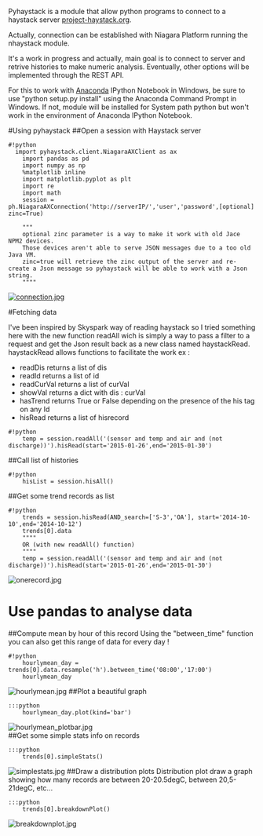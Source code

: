 Pyhaystack is a module that allow python programs to connect to a haystack server [project-haystack.org](http://www.project-haystack.org).

Actually, connection can be established with Niagara Platform running the nhaystack module.

It's a work in progress and actually, main goal is to connect to server and retrive histories to make numeric analysis. Eventually, other options will be implemented through the REST API.

For this to work with [Anaconda](http://continuum.io/downloads) IPython Notebook in Windows, be sure to use "python setup.py install" using the Anaconda Command Prompt in Windows.
If not, module will be installed for System path python but won't work in the environment of Anaconda IPython Notebook.

#Using pyhaystack
##Open a session with Haystack server

```
#!python
  import pyhaystack.client.NiagaraAXClient as ax
    import pandas as pd
    import numpy as np
    %matplotlib inline
    import matplotlib.pyplot as plt
    import re
    import math
    session = ph.NiagaraAXConnection('http://serverIP/','user','password',[optional] zinc=True)

    """
    optional zinc parameter is a way to make it work with old Jace NPM2 devices. 
    Those devices aren't able to serve JSON messages due to a too old Java VM. 
    zinc=true will retrieve the zinc output of the server and re-create a Json message so pyhaystack will be able to work with a Json string.
    """"
```

[![connection.jpg](https://bitbucket.org/repo/Anyjky/images/2185556212-connection.jpg)](https://bitbucket.org/repo/Anyjky/images/2656895067-haystack1.JPG)


#Fetching data

I've been inspired by Skyspark way of reading haystack so I tried something here with the new function readAll wich is simply a way to pass a filter to a request and get the Json result back as a new class named haystackRead. haystackRead allows functions to facilitate the work ex :

* readDis returns a list of dis
* readId returns a list of id
* readCurVal returns a list of curVal
* showVal returns a dict with dis : curVal
* hasTrend returns True or False depending on the presence of the his tag on any Id
* hisRead returns a list of hisrecord 
         
```
#!python
    temp = session.readAll('(sensor and temp and air and (not discharge))').hisRead(start='2015-01-26',end='2015-01-30')

```


##Call list of histories

```
#!python
    hisList = session.hisAll()

```

##Get some trend records as list

```
#!python
    trends = session.hisRead(AND_search=['S-3','OA'], start='2014-10-10',end='2014-10-12')
    trends[0].data
    """"
    OR (with new readAll() function)
    """"
    temp = session.readAll('(sensor and temp and air and (not discharge))').hisRead(start='2015-01-26',end='2015-01-30')
```


![onerecord.jpg](https://bitbucket.org/repo/Anyjky/images/3727676776-onerecord.jpg)

# Use pandas to analyse data
##Compute mean by hour of this record
Using the "between_time" function you can also get this range of data for every day !


```
#!python
    hourlymean_day = trends[0].data.resample('h').between_time('08:00','17:00')
    hourlymean_day

```		

![hourlymean.jpg](https://bitbucket.org/repo/Anyjky/images/775575559-hourlymean.jpg)
##Plot a beautiful graph

	:::python
		hourlymean_day.plot(kind='bar')

![hourlymean_plotbar.jpg](https://bitbucket.org/repo/Anyjky/images/2795760219-hourlymean_plotbar.jpg)   
##Get some simple stats info on records
	
	:::python
		trends[0].simpleStats()

![simplestats.jpg](https://bitbucket.org/repo/Anyjky/images/1419979617-simplestats.jpg)
##Draw a distribution plots
Distribution plot draw a graph showing how many records are between 20-20.5degC, between 20,5-21degC, etc... 

	:::python
		trends[0].breakdownPlot()

![breakdownplot.jpg](https://bitbucket.org/repo/Anyjky/images/859471603-breakdownplot.jpg)